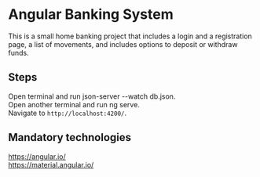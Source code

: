 # Angular Banking System

This is a small home banking project that includes a login and a registration page, a list of movements, and includes options to deposit or withdraw funds.

## Steps

Open terminal and run json-server --watch db.json.<br />
Open another terminal and run ng serve. <br />
Navigate to `http://localhost:4200/`.<br />

## Mandatory technologies

https://angular.io/<br />
https://material.angular.io/<br />
